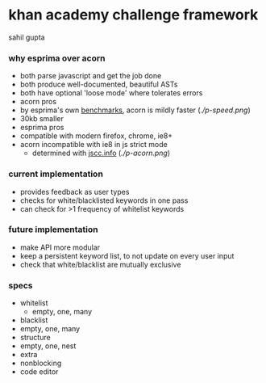 # khan academy challenge framework
sahil gupta

### why esprima over acorn
- both parse javascript and get the job done
- both produce well-documented, beautiful ASTs
- both have optional 'loose mode' where tolerates errors
- acorn pros
 - by esprima's own [benchmarks](http://esprima.org/test/compare.html), acorn is mildly faster (_./p-speed.png_)
 - 30kb smaller
- esprima pros
 - compatible with modern firefox, chrome, ie8+
 - acorn incompatible with ie8 in js strict mode
   - determined with [jscc.info](http://jscc.info) (_./p-acorn.png_)

### current implementation
- provides feedback as user types
- checks for white/blacklisted keywords in one pass
- can check for >1 frequency of whitelist keywords

### future implementation
- make API more modular
- keep a persistent keyword list, to not update on every user input
- check that white/blacklist are mutually exclusive

### specs
- whitelist
  - empty, one, many
- blacklist
 - empty, one, many
- structure
 - empty, one, nest
- extra
 - nonblocking
 - code editor
